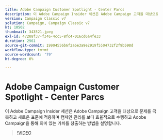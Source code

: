 ```yaml
---
title: Adobe Campaign Customer Spotlight - Center Parcs
description: 이 Adobe Campaign Insider 세션은 Adobe Campaign 고객을 대상으로 문제를 극복하고 새로운 표준에 적응하는 방법을 공유합니다. (설명은 60~160자 사이여야 함)
version: Campaign Classic v7
solution: Campaign, Campaign Classic v7
kt: 10502
thumbnail: 343521.jpeg
exl-id: 47208f37-f346-4cc5-8fc4-016cd6a4fe33
duration: 2961
source-git-commit: 19904556b6f2a6e3a9e2919f5504732f2f9b598d
workflow-type: tm+mt
source-wordcount: '79'
ht-degree: 0%

---
```


# Adobe Campaign Customer Spotlight - Center Parcs

이 Adobe Campaign Insider 세션은 Adobe Campaign 고객을 대상으로 문제를 극복하고 새로운 표준에 적응하며 캠페인 관리를 보다 효율적으로 수행하고 Adobe Campaign을 통해 의미 있는 가치를 창출하는 방법을 설명합니다.

>[!VIDEO](https://video.tv.adobe.com/v/343521/?quality=12&learn=on)
